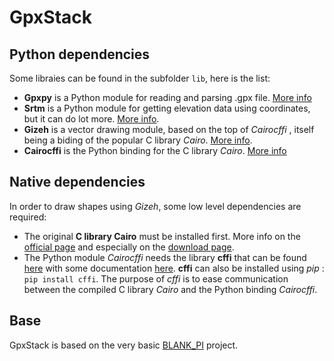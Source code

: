 # GpxStack

## Python dependencies
Some libraies can be found in the subfolder `lib`, here is the list:

- **Gpxpy** is a Python module for reading and parsing .gpx file. [More info](https://github.com/tkrajina/gpxpy)
- **Srtm** is a Python module for getting elevation data using coordinates, but it can do lot more. [More info](https://github.com/tkrajina/srtm.py).
- **Gizeh** is a vector drawing module, based on the top of *Cairocffi* , itself being a biding of the popular C library *Cairo*. [More info](https://github.com/Zulko/gizeh).
- **Cairocffi** is the Python binding for the C library *Cairo*. [More info](https://github.com/SimonSapin/cairocffi)

## Native dependencies

In order to draw shapes using *Gizeh*, some low level dependencies are required:

- The original **C library Cairo** must be installed first. More info on the [official page](http://cairographics.org/) and especially on the [download page](http://cairographics.org/download/).
- The Python module *Cairocffi* needs the library **cffi** that can be found [here](https://pypi.python.org/pypi/cffi#downloads) with some documentation [here](http://cffi.readthedocs.org/en). **cffi** can also be installed using *pip* : `pip install cffi`. The purpose of *cffi* is to ease communication between the compiled C library *Cairo* and the Python binding *Cairocffi*.

## Base
GpxStack is based on the very basic [BLANK_PI](https://github.com/jonathanlurie/BLANK_PY) project.